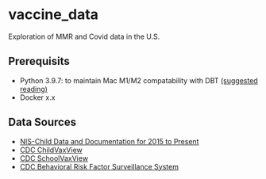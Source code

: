 # vaccine_data
Exploration of MMR and Covid data in the U.S.

## Prerequisits
- Python 3.9.7: to maintain Mac M1/M2 compatability with DBT [(suggested reading)](https://interworks.com/blog/2022/10/12/installing-dbt-with-mac-m1-chips/)
- Docker x.x

## Data Sources
- [NIS-Child Data and Documentation for 2015 to Present](https://www.cdc.gov/vaccines/imz-managers/nis/datasets.html)
- [CDC ChildVaxView](https://www.cdc.gov/vaccines/imz-managers/coverage/childvaxview/index.html)
- [CDC SchoolVaxView](https://www.cdc.gov/vaccines/imz-managers/coverage/schoolvaxview/index.html)
- [CDC Behavioral Risk Factor Surveillance System](https://www.cdc.gov/brfss/data_documentation/index.htm)